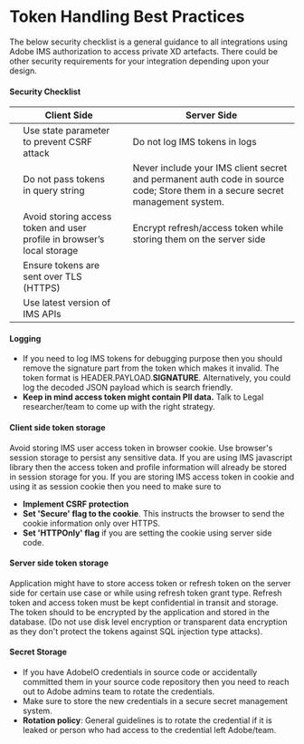 # Token Handling Best Practices

The below security checklist is a general guidance to all integrations using Adobe IMS authorization to access private XD artefacts. There could be other security requirements for your integration depending upon your design.  

#### Security Checklist


|   | Client Side                                                            |   | Server Side |
| - | ---------------------------------------------------------------------- | - | ----------------------------------------------------------------------------------------------------------------------------- |
|   | Use state parameter to prevent CSRF attack                             |   | Do not log IMS tokens in logs                                                                                                 |
|   | Do not pass tokens in query string                                     |   | Never include your IMS client secret and permanent auth code in source code; Store them in a secure secret management system. |
|   | Avoid storing access token and user profile in browser’s local storage |   | Encrypt refresh/access token while storing them on the server side                                                            |
|   | Ensure tokens are sent over TLS (HTTPS)                                |   |                                                                                                                               |
|   | Use latest version of IMS APIs                                         |   |                                                                                                                               |


#### Logging

* If you need to log IMS tokens for debugging purpose then you should remove the signature part from the token which makes it invalid. The token format is HEADER.PAYLOAD.**SIGNATURE**.  Alternatively, you could log the decoded JSON payload which is search friendly.
* **Keep in mind access token might contain PII data.** Talk to Legal researcher/team to come up with the right strategy. 


#### Client side token storage

Avoid storing IMS user access token in browser cookie. Use browser's session storage to persist any sensitive data. If you are using IMS javascript library then the access token and profile information will already be stored in session storage for you. 
If you are storing IMS access token in cookie and using it as session cookie then you need to make sure to
* **Implement CSRF protection** 
* **Set 'Secure' flag to the cookie**. This instructs the browser to send the cookie information only over HTTPS.
* **Set 'HTTPOnly' flag** if you are setting the cookie using server side code. 


#### Server side token storage

Application might have to store access token or refresh token on the server side for certain use case or while using refresh token grant type. Refresh token and access token must be kept confidential in transit and storage. The token should to be encrypted by the application and stored in the database. (Do not use disk level encryption or transparent data encryption as they don't protect the tokens against SQL injection type attacks). 


#### Secret Storage
* If you have AdobeIO credentials in source code or accidentally committed them in your source code repository then you need to reach out to Adobe admins team to rotate the credentials.
* Make sure to store the new credentials in a secure secret management system. 
* **Rotation policy**: General guidelines is to rotate the credential if it is leaked or person who had access to the credential left Adobe/team. 
